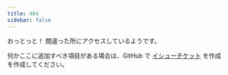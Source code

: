 ```yaml
---
title: 404
sidebar: false
---
```


おっとっと！ 間違った所にアクセスしているようです。

何かここに追加すべき項目がある場合は、GitHub で [イシューチケット](https://github.com/numpy/numpy.org/issues) を作成を作成してください。
